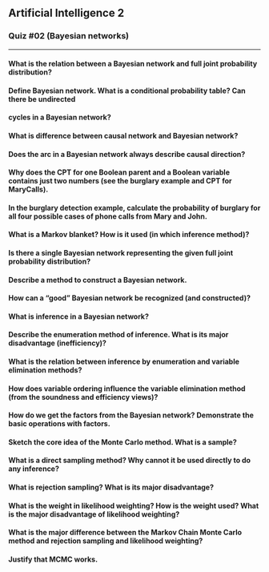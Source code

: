 ## Artificial Intelligence 2
### Quiz #02 (Bayesian networks)
___
#### What is the relation between a Bayesian network and full joint probability distribution?

#### Define Bayesian network. What is a conditional probability table? Can there be undirected

#### cycles in a Bayesian network?

#### What is difference between causal network and Bayesian network?

#### Does the arc in a Bayesian network always describe causal direction?

#### Why does the CPT for one Boolean parent and a Boolean variable contains just two numbers (see the burglary example and CPT for MaryCalls).

#### In the burglary detection example, calculate the probability of burglary for all four possible cases of phone calls from Mary and John.

#### What is a Markov blanket? How is it used (in which inference method)?

#### Is there a single Bayesian network representing the given full joint probability distribution?

#### Describe a method to construct a Bayesian network.

#### How can a “good” Bayesian network be recognized (and constructed)?

#### What is inference in a Bayesian network?

#### Describe the enumeration method of inference. What is its major disadvantage (inefficiency)?

#### What is the relation between inference by enumeration and variable elimination methods?

#### How does variable ordering influence the variable elimination method (from the soundness and efficiency views)?

#### How do we get the factors from the Bayesian network? Demonstrate the basic operations with factors.

#### Sketch the core idea of the Monte Carlo method. What is a sample?

#### What is a direct sampling method? Why cannot it be used directly to do any inference?

#### What is rejection sampling? What is its major disadvantage?

#### What is the weight in likelihood weighting? How is the weight used? What is the major disadvantage of likelihood weighting?

#### What is the major difference between the Markov Chain Monte Carlo method and rejection sampling and likelihood weighting?

#### Justify that MCMC works.
